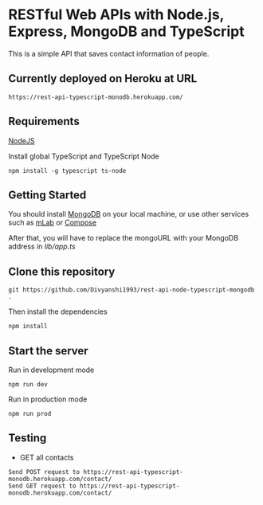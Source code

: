 # RESTful Web APIs with Node.js, Express, MongoDB and TypeScript

This is a simple API that saves contact information of people. 

## Currently deployed on Heroku at URL

```
https://rest-api-typescript-monodb.herokuapp.com/
```

## Requirements

[NodeJS](https://nodejs.org/en/)

Install global TypeScript and TypeScript Node

```
npm install -g typescript ts-node
```

## Getting Started

You should install [MongoDB](https://docs.mongodb.com/manual/administration/install-community/) on your local machine, or use other services such as [mLab](https://mlab.com/) or [Compose](https://www.compose.com/compare/mongodb)

After that, you will have to replace the mongoURL with your MongoDB address in *lib/app.ts*

## Clone this repository

```
git https://github.com/Divyanshi1993/rest-api-node-typescript-mongodb .
```

Then install the dependencies

```
npm install
```

## Start the server

Run in development mode

```
npm run dev
```

Run in production mode 

```
npm run prod
```

## Testing

+ GET all contacts

```
Send POST request to https://rest-api-typescript-monodb.herokuapp.com/contact/
Send GET request to https://rest-api-typescript-monodb.herokuapp.com/contact/
```


